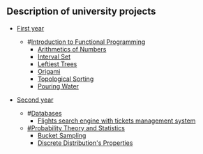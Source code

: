 ## Description of university projects

- [First year](#firstyear)
  - #[Introduction to Functional Programming](#ifp)
    - [Arithmetics of Numbers](#aon)
    - [Interval Set](#is)
    - [Leftiest Trees](#lt)
    - [Origami](#or)
    - [Topological Sorting](#ts)
    - [Pouring Water](#pw)
    
- [Second year](#secondyear)
  - #[Databases](#db)
    - [Flights search engine with tickets management system](#dbproj)
  - [#Probability Theory and Statistics](#rpis)
    - [Bucket Sampling](#bs)
    - [Discrete Distribution's Properties](#dd)
      
